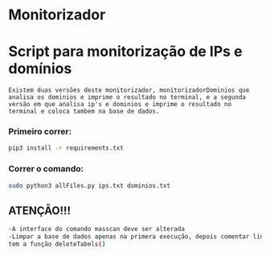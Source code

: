 # Monitorizador
# Script para monitorização de IPs e domínios

```
Existem duas versões deste monitorizador, monitorizadorDominios que analisa os dominios e imprime o resultado no terminal, e a segunda
versão em que analisa ip's e dominios e imprime o resultado no terminal e coloca tambem na base de dados.
```

### Primeiro correr:

```bash
pip3 install -r requirements.txt
```
### Correr o comando:

```bash
sudo python3 allFiles.py ips.txt dominios.txt 
```

## ATENÇÃO!!!

```bash
-A interface do comando masscan deve ser alterada 
-Limpar a base de dados apenas na primera execução, depois comentar linha da main que
tem a função deleteTabels() 
```
